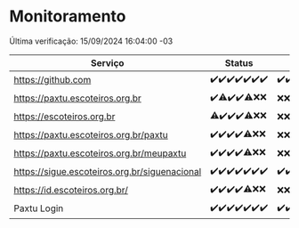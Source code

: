 # Monitoramento

Última verificação: 15/09/2024 16:04:00 -03

|Serviço|Status|Últimas 24h|
|---|---|---|
|https://github.com|<span title="2024-09-08: OK=23">✔️</span><span title="2024-09-09: OK=23">✔️</span><span title="2024-09-10: OK=23">✔️</span><span title="2024-09-11: OK=23">✔️</span><span title="2024-09-12: OK=23">✔️</span><span title="2024-09-13: OK=23">✔️</span><span title="2024-09-14: OK=18">✔️</span>|<span title="14/09/2024 16:04:00 -03 : 200">✔️</span><span title="14/09/2024 17:08:00 -03 : 200">✔️</span><span title="14/09/2024 18:06:00 -03 : 200">✔️</span><span title="14/09/2024 19:07:00 -03 : 200">✔️</span><span title="14/09/2024 20:07:00 -03 : 200">✔️</span><span title="14/09/2024 21:42:00 -03 : 200">✔️</span><span title="14/09/2024 23:14:00 -03 : 200">✔️</span><span title="15/09/2024 00:14:00 -03 : 200">✔️</span><span title="15/09/2024 01:09:00 -03 : 200">✔️</span><span title="15/09/2024 02:08:00 -03 : 200">✔️</span><span title="15/09/2024 03:10:00 -03 : 200">✔️</span><span title="15/09/2024 04:07:00 -03 : 200">✔️</span><span title="15/09/2024 05:10:00 -03 : 200">✔️</span><span title="15/09/2024 06:07:00 -03 : 200">✔️</span><span title="15/09/2024 07:07:00 -03 : 200">✔️</span><span title="15/09/2024 08:05:00 -03 : 200">✔️</span><span title="15/09/2024 09:12:00 -03 : 200">✔️</span><span title="15/09/2024 10:12:00 -03 : 200">✔️</span><span title="15/09/2024 11:06:00 -03 : 200">✔️</span><span title="15/09/2024 12:06:00 -03 : 200">✔️</span><span title="15/09/2024 13:08:00 -03 : 200">✔️</span><span title="15/09/2024 14:06:00 -03 : 200">✔️</span><span title="15/09/2024 15:10:00 -03 : 200">✔️</span><span title="15/09/2024 16:04:00 -03 : 200">✔️</span>|
|https://paxtu.escoteiros.org.br|<span title="2024-09-08: OK=23">✔️</span><span title="2024-09-09: OK=21, Falhas=2">⚠️</span><span title="2024-09-10: OK=23">✔️</span><span title="2024-09-11: OK=23">✔️</span><span title="2024-09-12: OK=19, Falhas=4">⚠️</span><span title="2024-09-13: Falhas=23">❌</span><span title="2024-09-14: Falhas=18">❌</span>|<span title="14/09/2024 16:04:00 -03 : 403">❌</span><span title="14/09/2024 17:08:00 -03 : 403">❌</span><span title="14/09/2024 18:06:00 -03 : 403">❌</span><span title="14/09/2024 19:07:00 -03 : 403">❌</span><span title="14/09/2024 20:07:00 -03 : 403">❌</span><span title="14/09/2024 21:42:00 -03 : 403">❌</span><span title="14/09/2024 23:14:00 -03 : 403">❌</span><span title="15/09/2024 00:14:00 -03 : 403">❌</span><span title="15/09/2024 01:09:00 -03 : 403">❌</span><span title="15/09/2024 02:08:00 -03 : 403">❌</span><span title="15/09/2024 03:10:00 -03 : 403">❌</span><span title="15/09/2024 04:07:00 -03 : 403">❌</span><span title="15/09/2024 05:10:00 -03 : 403">❌</span><span title="15/09/2024 06:07:00 -03 : 403">❌</span><span title="15/09/2024 07:07:00 -03 : 403">❌</span><span title="15/09/2024 08:05:00 -03 : 403">❌</span><span title="15/09/2024 09:12:00 -03 : 403">❌</span><span title="15/09/2024 10:12:00 -03 : 403">❌</span><span title="15/09/2024 11:06:00 -03 : 403">❌</span><span title="15/09/2024 12:06:00 -03 : 403">❌</span><span title="15/09/2024 13:08:00 -03 : 403">❌</span><span title="15/09/2024 14:06:00 -03 : 403">❌</span><span title="15/09/2024 15:10:00 -03 : 403">❌</span><span title="15/09/2024 16:04:00 -03 : 403">❌</span>|
|https://escoteiros.org.br|<span title="2024-09-08: OK=22, Falhas=1">⚠️</span><span title="2024-09-09: OK=23">✔️</span><span title="2024-09-10: OK=23">✔️</span><span title="2024-09-11: OK=23">✔️</span><span title="2024-09-12: OK=19, Falhas=4">⚠️</span><span title="2024-09-13: Falhas=23">❌</span><span title="2024-09-14: Falhas=18">❌</span>|<span title="14/09/2024 16:04:00 -03 : 403">❌</span><span title="14/09/2024 17:08:00 -03 : 403">❌</span><span title="14/09/2024 18:06:00 -03 : 403">❌</span><span title="14/09/2024 19:07:00 -03 : 403">❌</span><span title="14/09/2024 20:07:00 -03 : 403">❌</span><span title="14/09/2024 21:42:00 -03 : 403">❌</span><span title="14/09/2024 23:14:00 -03 : 403">❌</span><span title="15/09/2024 00:14:00 -03 : 403">❌</span><span title="15/09/2024 01:09:00 -03 : 403">❌</span><span title="15/09/2024 02:08:00 -03 : 403">❌</span><span title="15/09/2024 03:10:00 -03 : 403">❌</span><span title="15/09/2024 04:07:00 -03 : 403">❌</span><span title="15/09/2024 05:10:00 -03 : 403">❌</span><span title="15/09/2024 06:07:00 -03 : 403">❌</span><span title="15/09/2024 07:07:00 -03 : 403">❌</span><span title="15/09/2024 08:05:00 -03 : 403">❌</span><span title="15/09/2024 09:12:00 -03 : 403">❌</span><span title="15/09/2024 10:12:00 -03 : 403">❌</span><span title="15/09/2024 11:06:00 -03 : 403">❌</span><span title="15/09/2024 12:06:00 -03 : 403">❌</span><span title="15/09/2024 13:08:00 -03 : 403">❌</span><span title="15/09/2024 14:06:00 -03 : 403">❌</span><span title="15/09/2024 15:10:00 -03 : 403">❌</span><span title="15/09/2024 16:04:00 -03 : 403">❌</span>|
|https://paxtu.escoteiros.org.br/paxtu|<span title="2024-09-08: OK=23">✔️</span><span title="2024-09-09: OK=23">✔️</span><span title="2024-09-10: OK=23">✔️</span><span title="2024-09-11: OK=23">✔️</span><span title="2024-09-12: OK=19, Falhas=4">⚠️</span><span title="2024-09-13: Falhas=23">❌</span><span title="2024-09-14: Falhas=18">❌</span>|<span title="14/09/2024 16:04:00 -03 : 403">❌</span><span title="14/09/2024 17:08:00 -03 : 403">❌</span><span title="14/09/2024 18:06:00 -03 : 403">❌</span><span title="14/09/2024 19:07:00 -03 : 403">❌</span><span title="14/09/2024 20:07:00 -03 : 403">❌</span><span title="14/09/2024 21:42:00 -03 : 403">❌</span><span title="14/09/2024 23:14:00 -03 : 403">❌</span><span title="15/09/2024 00:14:00 -03 : 403">❌</span><span title="15/09/2024 01:09:00 -03 : 403">❌</span><span title="15/09/2024 02:08:00 -03 : 403">❌</span><span title="15/09/2024 03:10:00 -03 : 403">❌</span><span title="15/09/2024 04:07:00 -03 : 403">❌</span><span title="15/09/2024 05:10:00 -03 : 403">❌</span><span title="15/09/2024 06:07:00 -03 : 403">❌</span><span title="15/09/2024 07:07:00 -03 : 403">❌</span><span title="15/09/2024 08:05:00 -03 : 403">❌</span><span title="15/09/2024 09:12:00 -03 : 403">❌</span><span title="15/09/2024 10:12:00 -03 : 403">❌</span><span title="15/09/2024 11:06:00 -03 : 403">❌</span><span title="15/09/2024 12:06:00 -03 : 403">❌</span><span title="15/09/2024 13:08:00 -03 : 403">❌</span><span title="15/09/2024 14:06:00 -03 : 403">❌</span><span title="15/09/2024 15:10:00 -03 : 403">❌</span><span title="15/09/2024 16:04:00 -03 : 403">❌</span>|
|https://paxtu.escoteiros.org.br/meupaxtu|<span title="2024-09-08: OK=23">✔️</span><span title="2024-09-09: OK=23">✔️</span><span title="2024-09-10: OK=23">✔️</span><span title="2024-09-11: OK=23">✔️</span><span title="2024-09-12: OK=19, Falhas=4">⚠️</span><span title="2024-09-13: Falhas=23">❌</span><span title="2024-09-14: Falhas=18">❌</span>|<span title="14/09/2024 16:04:00 -03 : 403">❌</span><span title="14/09/2024 17:08:00 -03 : 403">❌</span><span title="14/09/2024 18:06:00 -03 : 403">❌</span><span title="14/09/2024 19:07:00 -03 : 403">❌</span><span title="14/09/2024 20:07:00 -03 : 403">❌</span><span title="14/09/2024 21:42:00 -03 : 403">❌</span><span title="14/09/2024 23:14:00 -03 : 403">❌</span><span title="15/09/2024 00:14:00 -03 : 403">❌</span><span title="15/09/2024 01:09:00 -03 : 403">❌</span><span title="15/09/2024 02:08:00 -03 : 403">❌</span><span title="15/09/2024 03:10:00 -03 : 403">❌</span><span title="15/09/2024 04:07:00 -03 : 403">❌</span><span title="15/09/2024 05:10:00 -03 : 403">❌</span><span title="15/09/2024 06:07:00 -03 : 403">❌</span><span title="15/09/2024 07:07:00 -03 : 403">❌</span><span title="15/09/2024 08:05:00 -03 : 403">❌</span><span title="15/09/2024 09:12:00 -03 : 403">❌</span><span title="15/09/2024 10:12:00 -03 : 403">❌</span><span title="15/09/2024 11:06:00 -03 : 403">❌</span><span title="15/09/2024 12:06:00 -03 : 403">❌</span><span title="15/09/2024 13:08:00 -03 : 403">❌</span><span title="15/09/2024 14:06:00 -03 : 403">❌</span><span title="15/09/2024 15:10:00 -03 : 403">❌</span><span title="15/09/2024 16:04:00 -03 : 403">❌</span>|
|https://sigue.escoteiros.org.br/siguenacional|<span title="2024-09-08: OK=23">✔️</span><span title="2024-09-09: OK=23">✔️</span><span title="2024-09-10: OK=23">✔️</span><span title="2024-09-11: OK=23">✔️</span><span title="2024-09-12: OK=23">✔️</span><span title="2024-09-13: OK=23">✔️</span><span title="2024-09-14: OK=18">✔️</span>|<span title="14/09/2024 16:04:00 -03 : 200">✔️</span><span title="14/09/2024 17:08:00 -03 : 200">✔️</span><span title="14/09/2024 18:06:00 -03 : 200">✔️</span><span title="14/09/2024 19:07:00 -03 : 200">✔️</span><span title="14/09/2024 20:07:00 -03 : 200">✔️</span><span title="14/09/2024 21:42:00 -03 : 200">✔️</span><span title="14/09/2024 23:14:00 -03 : 200">✔️</span><span title="15/09/2024 00:14:00 -03 : 200">✔️</span><span title="15/09/2024 01:09:00 -03 : 200">✔️</span><span title="15/09/2024 02:08:00 -03 : 200">✔️</span><span title="15/09/2024 03:10:00 -03 : 200">✔️</span><span title="15/09/2024 04:07:00 -03 : 200">✔️</span><span title="15/09/2024 05:10:00 -03 : 200">✔️</span><span title="15/09/2024 06:07:00 -03 : 200">✔️</span><span title="15/09/2024 07:07:00 -03 : 200">✔️</span><span title="15/09/2024 08:05:00 -03 : 200">✔️</span><span title="15/09/2024 09:12:00 -03 : 200">✔️</span><span title="15/09/2024 10:12:00 -03 : 200">✔️</span><span title="15/09/2024 11:06:00 -03 : 200">✔️</span><span title="15/09/2024 12:06:00 -03 : 200">✔️</span><span title="15/09/2024 13:08:00 -03 : 200">✔️</span><span title="15/09/2024 14:06:00 -03 : 200">✔️</span><span title="15/09/2024 15:10:00 -03 : 200">✔️</span><span title="15/09/2024 16:04:00 -03 : 200">✔️</span>|
|https://id.escoteiros.org.br/|<span title="2024-09-08: OK=23">✔️</span><span title="2024-09-09: OK=23">✔️</span><span title="2024-09-10: OK=23">✔️</span><span title="2024-09-11: OK=23">✔️</span><span title="2024-09-12: OK=19, Falhas=4">⚠️</span><span title="2024-09-13: Falhas=23">❌</span><span title="2024-09-14: Falhas=18">❌</span>|<span title="14/09/2024 16:04:00 -03 : 403">❌</span><span title="14/09/2024 17:08:00 -03 : 403">❌</span><span title="14/09/2024 18:06:00 -03 : 403">❌</span><span title="14/09/2024 19:07:00 -03 : 403">❌</span><span title="14/09/2024 20:07:00 -03 : 403">❌</span><span title="14/09/2024 21:42:00 -03 : 403">❌</span><span title="14/09/2024 23:14:00 -03 : 403">❌</span><span title="15/09/2024 00:14:00 -03 : 403">❌</span><span title="15/09/2024 01:09:00 -03 : 403">❌</span><span title="15/09/2024 02:08:00 -03 : 403">❌</span><span title="15/09/2024 03:10:00 -03 : 403">❌</span><span title="15/09/2024 04:07:00 -03 : 403">❌</span><span title="15/09/2024 05:10:00 -03 : 403">❌</span><span title="15/09/2024 06:07:00 -03 : 403">❌</span><span title="15/09/2024 07:07:00 -03 : 403">❌</span><span title="15/09/2024 08:05:00 -03 : 403">❌</span><span title="15/09/2024 09:12:00 -03 : 403">❌</span><span title="15/09/2024 10:12:00 -03 : 403">❌</span><span title="15/09/2024 11:06:00 -03 : 403">❌</span><span title="15/09/2024 12:06:00 -03 : 403">❌</span><span title="15/09/2024 13:08:00 -03 : 403">❌</span><span title="15/09/2024 14:06:00 -03 : 403">❌</span><span title="15/09/2024 15:10:00 -03 : 403">❌</span><span title="15/09/2024 16:04:00 -03 : 403">❌</span>|
|Paxtu Login|<span title="2024-09-08: OK=23">✔️</span><span title="2024-09-09: OK=23">✔️</span><span title="2024-09-10: OK=23">✔️</span><span title="2024-09-11: OK=23">✔️</span><span title="2024-09-12: OK=23">✔️</span><span title="2024-09-13: OK=23">✔️</span><span title="2024-09-14: OK=18">✔️</span>|<span title="14/09/2024 16:04:00 -03 : 200">✔️</span><span title="14/09/2024 17:08:00 -03 : 200">✔️</span><span title="14/09/2024 18:06:00 -03 : 200">✔️</span><span title="14/09/2024 19:07:00 -03 : 200">✔️</span><span title="14/09/2024 20:07:00 -03 : 200">✔️</span><span title="14/09/2024 21:42:00 -03 : 200">✔️</span><span title="14/09/2024 23:14:00 -03 : 200">✔️</span><span title="15/09/2024 00:14:00 -03 : 200">✔️</span><span title="15/09/2024 01:09:00 -03 : 200">✔️</span><span title="15/09/2024 02:08:00 -03 : 200">✔️</span><span title="15/09/2024 03:10:00 -03 : 200">✔️</span><span title="15/09/2024 04:07:00 -03 : 200">✔️</span><span title="15/09/2024 05:10:00 -03 : 200">✔️</span><span title="15/09/2024 06:07:00 -03 : 200">✔️</span><span title="15/09/2024 07:07:00 -03 : 200">✔️</span><span title="15/09/2024 08:05:00 -03 : 200">✔️</span><span title="15/09/2024 09:12:00 -03 : 200">✔️</span><span title="15/09/2024 10:12:00 -03 : 200">✔️</span><span title="15/09/2024 11:06:00 -03 : 200">✔️</span><span title="15/09/2024 12:06:00 -03 : 200">✔️</span><span title="15/09/2024 13:08:00 -03 : 200">✔️</span><span title="15/09/2024 14:06:00 -03 : 200">✔️</span><span title="15/09/2024 15:10:00 -03 : 200">✔️</span><span title="15/09/2024 16:04:00 -03 : 200">✔️</span>|
